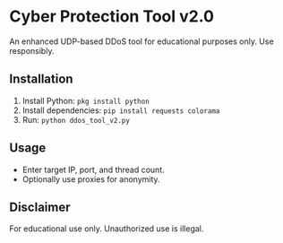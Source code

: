 # Cyber Protection Tool v2.0
An enhanced UDP-based DDoS tool for educational purposes only. Use responsibly.

## Installation
1. Install Python: `pkg install python`
2. Install dependencies: `pip install requests colorama`
3. Run: `python ddos_tool_v2.py`

## Usage
- Enter target IP, port, and thread count.
- Optionally use proxies for anonymity.

## Disclaimer
For educational use only. Unauthorized use is illegal.
